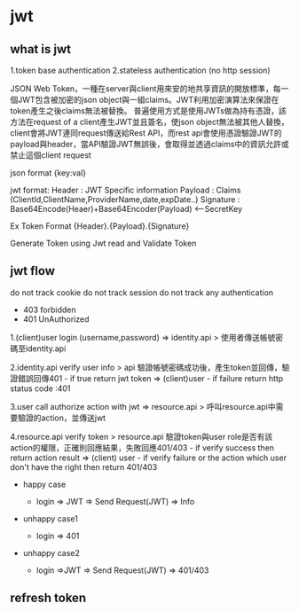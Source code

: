 # jwt

## what is jwt

1.token base authentication
2.stateless authentication (no http session)

JSON Web Token，一種在server與client用來安的地共享資訊的開放標準，每一個JWT包含被加密的json object與一組claims。JWT利用加密演算法來保證在token產生之後claims無法被替換。
普遍使用方式是使用JWTs做為持有憑證，該方法在request of a client產生JWT並且簽名，使json object無法被其他人替換，client會將JWT連同request傳送給Rest API，而rest api會使用憑證驗證JWT的payload與header，當API驗證JWT無誤後，會取得並透過claims中的資訊允許或禁止這個client request

json format
{key:val}

jwt format:
Header    : JWT Specific information
Payload   : Claims (ClientId,ClientName,ProviderName,date,expDate..)
Signature : Base64Encode(Heaer)+Base64Encoder(Payload) <--SecretKey

Ex Token Format
{Header}.{Payload}.{Signature}

Generate Token using Jwt
read and Validate Token

## jwt flow

do not track cookie
do not track session
do not track any authentication

- 403 forbidden
- 401 UnAuthorized

1.(client)user login (username,password) => identity.api
    > 使用者傳送帳號密碼至identity.api

2.identity.api verify user info 
    > api 驗證帳號密碼成功後，產生token並回傳，驗證錯誤回傳401
    - if true return jwt token => (client)user
    - if failure return http status code :401

3.user call authorize action with jwt => resource.api
    > 呼叫resource.api中需要驗證的action，並傳送jwt

4.resource.api verify token 
    > resource.api 驗證token與user role是否有該action的權限，正確則回應結果，失敗回應401/403
    - if verify success then return action result => (client) user
    - if verify failure or the action which user don't have the right then return 401/403


- happy case
  - login => JWT => Send Request(JWT) => Info

- unhappy case1
  - login => 401

- unhappy case2
  - login =>JWT => Send Request(JWT) => 401/403

## refresh token

